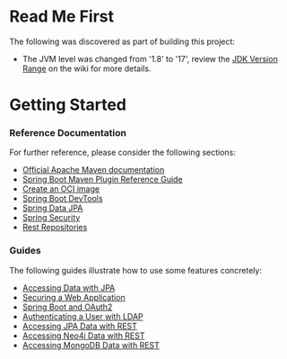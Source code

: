 # Read Me First
The following was discovered as part of building this project:

* The JVM level was changed from '1.8' to '17', review the [JDK Version Range](https://github.com/spring-projects/spring-framework/wiki/Spring-Framework-Versions#jdk-version-range) on the wiki for more details.

# Getting Started

### Reference Documentation
For further reference, please consider the following sections:

* [Official Apache Maven documentation](https://maven.apache.org/guides/index.html)
* [Spring Boot Maven Plugin Reference Guide](https://docs.spring.io/spring-boot/docs/3.1.2/maven-plugin/reference/html/)
* [Create an OCI image](https://docs.spring.io/spring-boot/docs/3.1.2/maven-plugin/reference/html/#build-image)
* [Spring Boot DevTools](https://docs.spring.io/spring-boot/docs/3.1.2/reference/htmlsingle/#using.devtools)
* [Spring Data JPA](https://docs.spring.io/spring-boot/docs/3.1.2/reference/htmlsingle/#data.sql.jpa-and-spring-data)
* [Spring Security](https://docs.spring.io/spring-boot/docs/3.1.2/reference/htmlsingle/#web.security)
* [Rest Repositories](https://docs.spring.io/spring-boot/docs/3.1.2/reference/htmlsingle/#howto.data-access.exposing-spring-data-repositories-as-rest)

### Guides
The following guides illustrate how to use some features concretely:

* [Accessing Data with JPA](https://spring.io/guides/gs/accessing-data-jpa/)
* [Securing a Web Application](https://spring.io/guides/gs/securing-web/)
* [Spring Boot and OAuth2](https://spring.io/guides/tutorials/spring-boot-oauth2/)
* [Authenticating a User with LDAP](https://spring.io/guides/gs/authenticating-ldap/)
* [Accessing JPA Data with REST](https://spring.io/guides/gs/accessing-data-rest/)
* [Accessing Neo4j Data with REST](https://spring.io/guides/gs/accessing-neo4j-data-rest/)
* [Accessing MongoDB Data with REST](https://spring.io/guides/gs/accessing-mongodb-data-rest/)

